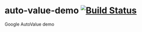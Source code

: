 # auto-value-demo [![Build Status][travis-img]][travis]

Google AutoValue demo

[travis]: https://travis-ci.org/mincong-h/auto-value-demo
[travis-img]: https://travis-ci.org/mincong-h/auto-value-demo.svg?branch=master
